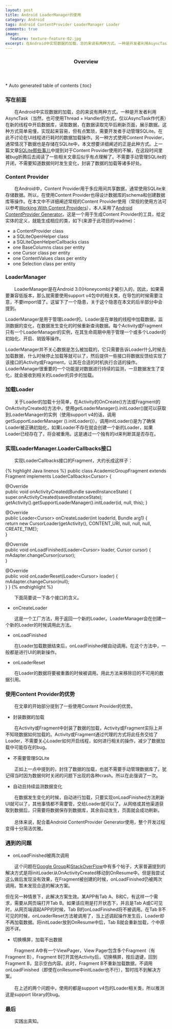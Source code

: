 ```yaml
---
layout: post
title: Android LoaderManager的使用
category: Android
tags: Android ContentProvider LoaderManager Loader
comments: true
image:
  feature: texture-feature-02.jpg
excerpt: 在Android中实现数据的加载，总的来说有两种方式。一种是开发者利用AsyncTask（当然，也可使用Thread + Handler的方式，仅以AsyncTask作代表）在新的线程中开启数据库，读取数据，在数据读取完毕后刷新页面，展示数据。这种方式简单易懂，实现起来容易，但有点繁琐，需要开发者手动管理SQLite。在此不讨论在UI线程进行耗时的数据加载操作。另一种方式使用Content Provider，通常情况下数据也是存储在SQLite中，本文想要详细阐述的正是此种方式。
---
```


<section id="table-of-contents" class="toc">
  <header>
    <h3>Overview</h3>
  </header>
<div id="drawer" markdown="1">
*  Auto generated table of contents
{:toc}
</div>
</section>

### 写在前面

&emsp;&emsp;在Android中实现数据的加载，总的来说有两种方式。一种是开发者利用AsyncTask（当然，也可使用Thread + Handler的方式，仅以AsyncTask作代表）在新的线程中开启数据库，读取数据，在数据读取完毕后刷新页面，展示数据。这种方式简单易懂，实现起来容易，但有点繁琐，需要开发者手动管理SQLite。在此不讨论在UI线程进行耗时的数据加载操作。另一种方式使用Content Provider，通常情况下数据也是存储在SQLite中，本文想要详细阐述的正是此种方式。上一篇文章[SQLite那些事儿](http://echo.vars.me/android/sqlite/)中提到对于Content Provider使用的不解，在这段时间里被bug折腾后去阅读了一些相关文章后似乎有点理解了。不需要手动管理SQLite的开闭，不需要知道数据何时发生变化，封装了数据的加载等诸多好处。

### Content Provider

&emsp;&emsp;在Android中，Content Provider用于多应用间共享数据，通常使用SQLite来存储数据。所以，在使用Content Provider也得设计数据库的schema和创建数据库等操作。在本文中不详细阐述常规的Content Provider使用（常规的使用方法可以参考[Working With Content Providers](http://code.tutsplus.com/tutorials/android-sdk_content-providers--mobile-5549)），本人采用了[Android ContentProvider Generator](https://github.com/BoD/android-contentprovider-generator)。这是一个用于生成Content Provider的工具，给定实体的定义，就能生成相应的类，如下(来源于此项目的readme)：

* a ContentProvider class
* a SQLiteOpenHelper class
* a SQLiteOpenHelperCallbacks class
* one BaseColumns class per entity
* one Cursor class per entity
* one ContentValues class per entity
* one Selection class per entity

### LoaderManager

&emsp;&emsp;LoaderManager是在Android 3.0(Honeycomb)才被引入的，因此，如果需要兼容低版本，那么就需要使用support v4包中的相关类，在导包的时候需要注意，不要import错了。这留下了一个隐患，关于这个隐患在本文的后半部分中会提到。

LoaderManager是用于管理Loader的。Loader是在单独的线程中加载数据，监测数据的变化，在数据发生变化的时候重新查询数据。每个Activity或Fragment只有一个LoaderManager的实例，在其生命周期中用于管理一个或多个Loader的初始化、开启、销毁等操作。

LoaderManager并不关心数据是怎么被加载的，它只需要告诉Loader什么时候去加载数据，什么时候停止加载等就可以了，然后提供一些接口将数据反馈给实现了该接口的Activity或Fragment，让其在合适的时机执行合适的操作。LoaderManager很重要的一个功能是对数据进行持续的监测，一旦数据发生了变化，就会接收到相关的Loader的异步的加载。

### 加载Loader

&emsp;&emsp;关于Loader的加载十分简单，在Activity的OnCreate()方法或Fragment的OnActivityCreated()方法中，使用getLoaderManager().initLoader()就可以获取到LoaderManager的实例（使用support v4的话，调用getSupportLoaderManager
().initLoader()）。调用initLoader()是为了确保Loader被正确初始化，如果Loader不存在就会创建一个新的Loader，如果Loader已经存在了，将会被重用。这是通过一个独有的id来判断其是否存在。

### 实现LoaderManager.LoaderCallbacks接口

&emsp;&emsp;实现LoaderCallbacks接口的Fragment，大约长成这样子：

{% highlight Java linenos %}
public class AcademicGroupFragment extends Fragment implements LoaderCallbacks\<Cursor\> {

@Override  
public void onActivityCreated(Bundle savedInstanceState) {  
    super.onActivityCreated(savedInstanceState);
getActivity().getSupportLoaderManager().initLoader(id, null, this);
}

@Override  
public Loader\<Cursor\> onCreateLoader(int loaderId, Bundle arg1) {  
    return new CursorLoader(getActivity(), CONTENT_URI, null, null, null, CREATE_TIME);  
}  
  
@Override  
public void onLoadFinished(Loader\<Cursor\> loader, Cursor cursor) {  
    mAdapter.changeCursor(cursor);  
}  
  
@Override  
public void onLoaderReset(Loader\<Cursor\> loader) {  
    mAdapter.changeCursor(null);  
}
}
{% endhighlight %}

&emsp;&emsp;下面简要说一下各个接口的含义。

* onCreateLoader

&emsp;&emsp;这是一个工厂方法，用于返回一个新的Loader。LoaderManager会在创建一个新的Loader的时候调用此方法。

* onLoadFinished

&emsp;&emsp;在Loader加载数据结束后，onLoadFinished被自动调用。在这个方法中，一般都是进行UI的刷新操作。

* onLoaderReset

&emsp;&emsp;在Loader的数据将要被重置的时候被调用。用此方法来移除旧的不可用的数据引用。

### 使用Content Provider的优势

&emsp;&emsp;在文章的开始部分提到了一些使用Content Provider的优势。

* 封装数据的加载

&emsp;&emsp;在Activity或Fragment中封装了数据的加载，Activity或Fragment实际上并不知晓数据如何加载的。Activity或Fragment通过代理的方式将此任务交给了Loader，不需要关心Loader如何开启线程，如何进行相关的操作，减少了数据加载中可能存在的bug。

* 不需要管理SQLite

&emsp;&emsp;正如上一点中提到的，封住了数据的加载，也就不需要手动管理数据库了。犹记得当时因为数据何时关闭的问题下出现的各种crash。所以在此强调了一次。

* 自动且持续监测数据变化

&emsp;&emsp;在数据发生变化的时候，自动进行加载，只要实现onLoadFinished方法刷新UI就可以了，其他事情都不需要管，交给Loader就可以了。从网络或其他渠道获取到数据后，只需要将数据保存到数据库，其余自动发生，页面就会成功刷新。
<br><br>
&emsp;&emsp;总体来说，配合着Android ContentProvider Generator使用，整个开发过程变得十分简洁优雅。

### 遇到的问题

* onLoadFinished被两次调用

&emsp;&emsp;这个问题在[Google Group](https://groups.google.com/forum/#!topic/android-developers/vc4-RUri9k8)和[StackOverFlow](http://stackoverflow.com/questions/11293441/android-loadercallbacks-onloadfinished-called-twice)中有多个帖子，大家普遍提到的解决方式是将initLoader从OnActivityCreated移动到OnResume中。但是我尝试这么做后发现没有效果，在Fragment被创建的时候，onLoadFinished仍被两次调用。暂未发现合适的解决方案。

但在另一种情景下，此解决方案生效。某APP有Tab A、B和C，有这样一个需求，需要从网页端打开Tab B。如果该应用是打开状态下，并且是Tab A或C可见时，从网页端调起APP的时候，Tab B的onLoadFinished将不被调用。在Tab B不可见的时候，onLoaderReset方法被调用了，当上述调起操作发生后，Loader却不再加载数据。将initLoader放到OnResume中后，Tab B就会重新加载，个中原因不详。

* 切换横屏，加载不出数据

&emsp;&emsp;Fragment A中有一个ViewPager，View Pager包含多个Fragment（有Fragment B），Fragment B打开其他Activity后，切换横屏，按后退键，回到Fragment B，显示空白内容。此时，Fragment B不重新加载数据，不调用onLoadFinished（即使在onResume中initLoader也不行），暂时找不到解决方案。
<br><br>
&emsp;&emsp;在上述的两个问题中，使用的都是support v4包的Loader相关类，所以推测这是support library的bug。

### 最后

&emsp;&emsp;实践出真知。
